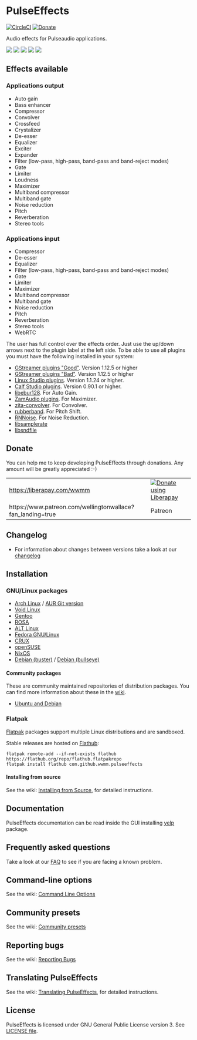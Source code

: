 # PulseEffects

[![CircleCI](https://circleci.com/gh/wwmm/pulseeffects.svg?style=shield)](https://circleci.com/gh/wwmm/pulseeffects)
[![Donate](https://liberapay.com/assets/widgets/donate.svg)](https://liberapay.com/wwmm/donate)

Audio effects for Pulseaudio applications.

![](images/pulseeffects.png)
![](images/equalizer1.png)
![](images/equalizer2.png)
![](images/convolver.png)
![](images/test_signals.png)

## Effects available

### Applications output

- Auto gain
- Bass enhancer
- Compressor
- Convolver
- Crossfeed
- Crystalizer
- De-esser
- Equalizer
- Exciter
- Expander
- Filter (low-pass, high-pass, band-pass and band-reject modes)
- Gate
- Limiter
- Loudness
- Maximizer
- Multiband compressor
- Multiband gate
- Noise reduction
- Pitch
- Reverberation
- Stereo tools

### Applications input

- Compressor
- De-esser
- Equalizer
- Filter (low-pass, high-pass, band-pass and band-reject modes)
- Gate
- Limiter
- Maximizer
- Multiband compressor
- Multiband gate
- Noise reduction
- Pitch
- Reverberation
- Stereo tools
- WebRTC

The user has full control over the effects order. Just use the up/down arrows
next to the plugin label at the left side. To be able to use all plugins you
must have the following installed in your system:

- [GStreamer plugins "Good"](https://github.com/GStreamer/gst-plugins-good). Version 1.12.5 or higher
- [GStreamer plugins "Bad"](https://github.com/GStreamer/gst-plugins-bad). Version 1.12.5 or higher
- [Linux Studio plugins](http://lsp-plug.in/?page=home). Version 1.1.24 or higher.
- [Calf Studio plugins](https://calf-studio-gear.org/). Version 0.90.1 or higher.
- [libebur128](https://github.com/jiixyj/libebur128). For Auto Gain.
- [ZamAudio plugins](http://www.zamaudio.com/). For Maximizer.
- [zita-convolver](https://kokkinizita.linuxaudio.org/linuxaudio/). For Convolver.
- [rubberband](https://www.breakfastquay.com/rubberband/). For Pitch Shift.
- [RNNoise](https://github.com/xiph/rnnoise). For Noise Reduction.
- [libsamplerate](http://www.mega-nerd.com/SRC/index.html)
- [libsndfile](http://www.mega-nerd.com/libsndfile/)

## Donate

You can help me to keep developing PulseEffects through donations. Any amount will be greatly appreciated :-)

<table>
  <tr>
    <td><a href="https://liberapay.com/wwmm/">https://liberapay.com/wwmm</a></td>
    <td><a href="https://liberapay.com/wwmm/donate"><img alt="Donate using Liberapay" src="https://liberapay.com/assets/widgets/donate.svg"></a></td>
  </tr>
  <tr>
    <td>https://www.patreon.com/wellingtonwallace?fan_landing=true</td>
    <td>Patreon</td>
  </tr>
</table>

## Changelog

- For information about changes between versions take a look at our
  [changelog](https://github.com/wwmm/pulseeffects/blob/master/CHANGELOG.md)

## Installation

### GNU/Linux packages

- [Arch Linux](https://www.archlinux.org/packages/community/x86_64/pulseeffects/) / [AUR Git version](https://aur.archlinux.org/packages/pulseeffects-git/)
- [Void Linux](https://github.com/void-linux/void-packages/blob/master/srcpkgs/pulseeffects/template)
- [Gentoo](https://packages.gentoo.org/packages/media-sound/pulseeffects)
- [ROSA](https://abf.io/import/pulseeffects/)
- [ALT Linux](https://packages.altlinux.org/Sisyphus/srpms/pulseeffects/)
- [Fedora GNU/Linux](https://apps.fedoraproject.org/packages/pulseeffects)
- [CRUX](https://crux.nu/portdb/?a=search&q=pulseeffects)
- [openSUSE](https://software.opensuse.org/package/pulseeffects)
- [NixOS](https://search.nixos.org/packages?channel=unstable&show=pulseeffects&query=pulseeffects)
- [Debian (buster)](https://packages.debian.org/buster-backports/pulseeffects) / [Debian (bullseye)](https://packages.debian.org/bullseye/pulseeffects)

#### Community packages

These are community maintained repositories of distribution packages. You can
find more information about these in the
[wiki](https://github.com/wwmm/pulseeffects/wiki/Package-Repositories#package-repositories).

- [Ubuntu and Debian](https://github.com/wwmm/pulseeffects/wiki/Package-Repositories#debian--ubuntu)

### Flatpak

[Flatpak](https://flatpak.org/) packages support multiple Linux distributions and are sandboxed.

Stable releases are hosted on
[Flathub](https://flathub.org/apps/details/com.github.wwmm.pulseeffects):

```
flatpak remote-add --if-not-exists flathub https://flathub.org/repo/flathub.flatpakrepo
flatpak install flathub com.github.wwmm.pulseeffects
```

#### Installing from source

See the wiki: [Installing from Source](https://github.com/wwmm/pulseeffects/wiki/Installation-from-Source), for detailed instructions.

## Documentation

PulseEffects documentation can be read inside the GUI installing
[yelp](https://gitlab.gnome.org/GNOME/yelp) package.

## Frequently asked questions

Take a look at our [FAQ](https://github.com/wwmm/pulseeffects/wiki/FAQ) to see
if you are facing a known problem.

## Command-line options

See the wiki: [Command Line Options](https://github.com/wwmm/pulseeffects/wiki/Command-Line-Options)

## Community presets

See the wiki: [Community presets](https://github.com/wwmm/pulseeffects/wiki/Community-presets)

## Reporting bugs

See the wiki: [Reporting Bugs](https://github.com/wwmm/pulseeffects/wiki/Reporting-bugs)

## Translating PulseEffects

See the wiki: [Translating PulseEffects](https://github.com/wwmm/pulseeffects/wiki/Translating-PulseEffects), for detailed instructions.

## License

PulseEffects is licensed under GNU General Public License version 3. See [LICENSE file](https://github.com/wwmm/pulseeffects/blob/master/LICENSE.md).
